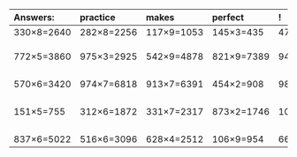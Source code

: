 | Answers: | practice | makes | perfect | ! |
| :--- | :--- | :--- | :--- | :--- |
| 330×8=2640 | 282×8=2256 | 117×9=1053 | 145×3=435 | 473×9=4257 | 
|   |   |   |   |   | 
|   |   |   |   |   | 
|   |   |   |   |   | 
| 772×5=3860 | 975×3=2925 | 542×9=4878 | 821×9=7389 | 947×8=7576 | 
|   |   |   |   |   | 
|   |   |   |   |   | 
|   |   |   |   |   | 
|   |   |   |   |   | 
| 570×6=3420 | 974×7=6818 | 913×7=6391 | 454×2=908 | 986×9=8874 | 
|   |   |   |   |   | 
|   |   |   |   |   | 
|   |   |   |   |   | 
|   |   |   |   |   | 
| 151×5=755 | 312×6=1872 | 331×7=2317 | 873×2=1746 | 109×7=763 | 
|   |   |   |   |   | 
|   |   |   |   |   | 
|   |   |   |   |   | 
|   |   |   |   |   | 
| 837×6=5022 | 516×6=3096 | 628×4=2512 | 106×9=954 | 666×3=1998 | 
